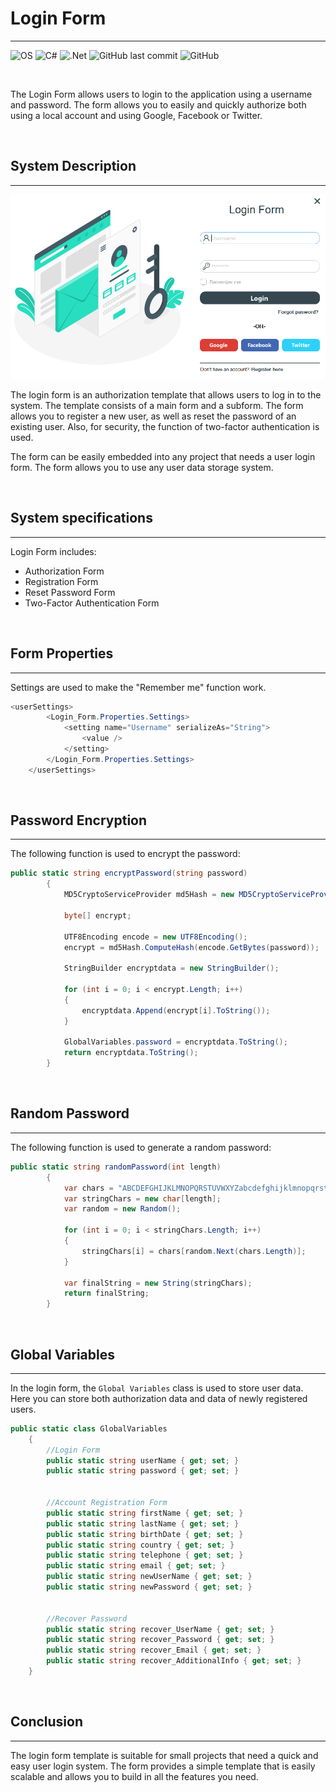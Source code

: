 # **Login Form**
---

![OS](https://img.shields.io/badge/OS-_Windows-blue) ![C#](https://img.shields.io/badge/C%23-_v7.3-yellow) ![.Net](https://img.shields.io/badge/.Net-_v4.7.2-red) ![GitHub last commit](https://img.shields.io/github/last-commit/GAGreatProgrammer/Login-Form) ![GitHub](https://img.shields.io/github/license/GAGreatProgrammer/Login-Form?color=orange)

<br/>

The Login Form allows users to login to the application using a username and password. The form allows you to easily and quickly authorize both using a local account and using Google, Facebook or Twitter.

<br/>

## System Description
---

![wewe](https://raw.githubusercontent.com/GAGreatProgrammer/Login-Form/master/Login%20Form/Assets/Login.PNG)

The login form is an authorization template that allows users to log in to the system. The template consists of a main form and a subform. The form allows you to register a new user, as well as reset the password of an existing user. Also, for security, the function of two-factor authentication is used.

The form can be easily embedded into any project that needs a user login form. The form allows you to use any user data storage system.

<br/>


## System specifications
---

Login Form includes:

* Authorization Form
* Registration Form
* Reset Password Form
* Two-Factor Authentication Form

<br/>

## Form Properties
---

Settings are used to make the "Remember me" function work.

```csharp
<userSettings>
        <Login_Form.Properties.Settings>
            <setting name="Username" serializeAs="String">
                <value />
            </setting>
        </Login_Form.Properties.Settings>
    </userSettings>
```

<br/>

## Password Encryption
---

The following function is used to encrypt the password:

```csharp
public static string encryptPassword(string password)
        {
            MD5CryptoServiceProvider md5Hash = new MD5CryptoServiceProvider();

            byte[] encrypt;

            UTF8Encoding encode = new UTF8Encoding();
            encrypt = md5Hash.ComputeHash(encode.GetBytes(password));

            StringBuilder encryptdata = new StringBuilder();
             
            for (int i = 0; i < encrypt.Length; i++)
            {
                encryptdata.Append(encrypt[i].ToString());
            }

            GlobalVariables.password = encryptdata.ToString();
            return encryptdata.ToString();
        }
```

<br/>

## Random Password
---

The following function is used to generate a random password:

```csharp
public static string randomPassword(int length)
        {
            var chars = "ABCDEFGHIJKLMNOPQRSTUVWXYZabcdefghijklmnopqrstuvwxyz0123456789@#/.!')";
            var stringChars = new char[length];
            var random = new Random();

            for (int i = 0; i < stringChars.Length; i++)
            {
                stringChars[i] = chars[random.Next(chars.Length)];
            }

            var finalString = new String(stringChars);
            return finalString;
        }
```

<br/>

## Global Variables
---

In the login form, the `Global Variables` class is used to store user data. Here you can store both authorization data and data of newly registered users.

```csharp
public static class GlobalVariables
    {
        //Login Form
        public static string userName { get; set; }
        public static string password { get; set; }


        //Account Registration Form
        public static string firstName { get; set; }
        public static string lastName { get; set; }
        public static string birthDate { get; set; }
        public static string country { get; set; }
        public static string telephone { get; set; }
        public static string email { get; set; }
        public static string newUserName { get; set; }
        public static string newPassword { get; set; }


        //Recover Password
        public static string recover_UserName { get; set; }
        public static string recover_Password { get; set; }
        public static string recover_Email { get; set; }
        public static string recover_AdditionalInfo { get; set; }
    }
```

<br/>

## Conclusion
---
The login form template is suitable for small projects that need a quick and easy user login system. The form provides a simple template that is easily scalable and allows you to build in all the features you need.
